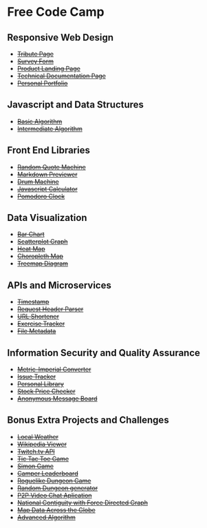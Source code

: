 # Free Code Camp

## Responsive Web Design

* ~~[Tribute Page]()~~
* ~~[Survey Form]()~~
* ~~[Product Landing Page]()~~
* ~~[Technical Documentation Page]()~~
* ~~[Personal Portfolio]()~~

## Javascript and Data Structures

* ~~[Basic Algorithm]()~~
* ~~[Intermediate Algorithm]()~~

## Front End Libraries

* ~~[Random Quote Machine]()~~
* ~~[Markdown Previewer]()~~
* ~~[Drum Machine]()~~
* ~~[Javascript Calculator]()~~
* ~~[Pomodoro Clock]()~~

## Data Visualization

* ~~[Bar Chart]()~~
* ~~[Scatterplot Graph]()~~
* ~~[Heat Map]()~~
* ~~[Choropleth Map]()~~
* ~~[Treemap Diagram]()~~

## APIs and Microservices

* ~~[Timestamp]()~~
* ~~[Request Header Parser]()~~
* ~~[URL Shortener]()~~
* ~~[Exercise Tracker]()~~
* ~~[File Metadata]()~~

## Information Security and Quality Assurance

* ~~[Metric-Imperial Converter]()~~
* ~~[Issue Tracker]()~~
* ~~[Personal Library]()~~
* ~~[Stock Price Checker]()~~
* ~~[Anonymous Message Board]()~~

## Bonus Extra Projects and Challenges

* ~~[Local Weather]()~~
* ~~[Wikipedia Viewer]()~~
* ~~[Twitch.tv API]()~~
* ~~[Tic Tac Toe Game]()~~
* ~~[Simon Game]()~~
* ~~[Camper Leaderboard]()~~
* ~~[Roguelike Dungeon Game]()~~
* ~~[Random Dungeon generator]()~~
* ~~[P2P Video Chat Aplication]()~~
* ~~[National Contiguity with Force Directed Graph]()~~
* ~~[Map Data Across the Globe]()~~
* ~~[Advanced Algorithm]()~~


